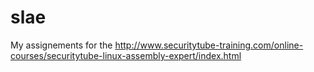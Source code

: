 # slae
My assignements for the http://www.securitytube-training.com/online-courses/securitytube-linux-assembly-expert/index.html
